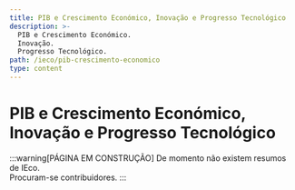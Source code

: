 ```yaml
---
title: PIB e Crescimento Económico, Inovação e Progresso Tecnológico
description: >-
  PIB e Crescimento Económico.
  Inovação.
  Progresso Tecnológico.
path: /ieco/pib-crescimento-economico
type: content
---
```


# PIB e Crescimento Económico, Inovação e Progresso Tecnológico

<!--
```toc

```
-->

:::warning[PÁGINA EM CONSTRUÇÃO]
De momento não existem resumos de IEco.  
Procuram-se contribuidores.
:::
